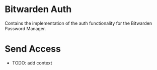 # Bitwarden Auth

Contains the implementation of the auth functionality for the Bitwarden Password Manager.

# Send Access

- TODO: add context
